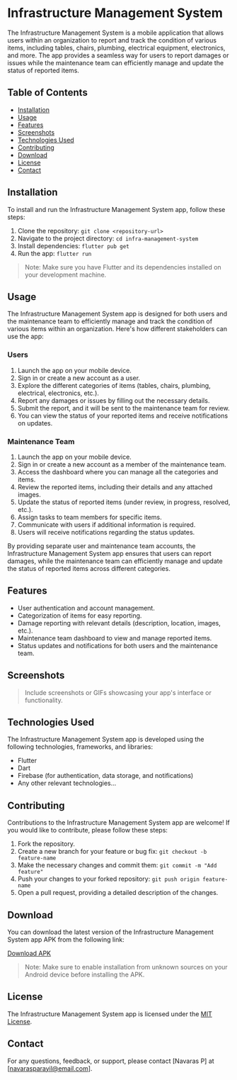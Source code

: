 # Infrastructure Management System

The Infrastructure Management System is a mobile application that allows users within an organization to report and track the condition of various items, including tables, chairs, plumbing, electrical equipment, electronics, and more. The app provides a seamless way for users to report damages or issues while the maintenance team can efficiently manage and update the status of reported items.

## Table of Contents
- [Installation](#installation)
- [Usage](#usage)
- [Features](#features)
- [Screenshots](#screenshots)
- [Technologies Used](#technologies-used)
- [Contributing](#contributing)
- [Download](#download)
- [License](#license)
- [Contact](#contact)

## Installation

To install and run the Infrastructure Management System app, follow these steps:

1. Clone the repository: `git clone <repository-url>`
2. Navigate to the project directory: `cd infra-management-system`
3. Install dependencies: `flutter pub get`
4. Run the app: `flutter run`

> Note: Make sure you have Flutter and its dependencies installed on your development machine.

## Usage

The Infrastructure Management System app is designed for both users and the maintenance team to efficiently manage and track the condition of various items within an organization. Here's how different stakeholders can use the app:

### Users

1. Launch the app on your mobile device.
2. Sign in or create a new account as a user.
3. Explore the different categories of items (tables, chairs, plumbing, electrical, electronics, etc.).
4. Report any damages or issues by filling out the necessary details.
5. Submit the report, and it will be sent to the maintenance team for review.
6. You can view the status of your reported items and receive notifications on updates.

### Maintenance Team

1. Launch the app on your mobile device.
2. Sign in or create a new account as a member of the maintenance team.
3. Access the dashboard where you can manage all the categories and items.
4. Review the reported items, including their details and any attached images.
5. Update the status of reported items (under review, in progress, resolved, etc.).
6. Assign tasks to team members for specific items.
7. Communicate with users if additional information is required.
8. Users will receive notifications regarding the status updates.

By providing separate user and maintenance team accounts, the Infrastructure Management System app ensures that users can report damages, while the maintenance team can efficiently manage and update the status of reported items across different categories.



## Features

- User authentication and account management.
- Categorization of items for easy reporting.
- Damage reporting with relevant details (description, location, images, etc.).
- Maintenance team dashboard to view and manage reported items.
- Status updates and notifications for both users and the maintenance team.

## Screenshots

> Include screenshots or GIFs showcasing your app's interface or functionality.

## Technologies Used

The Infrastructure Management System app is developed using the following technologies, frameworks, and libraries:

- Flutter
- Dart
- Firebase (for authentication, data storage, and notifications)
- Any other relevant technologies...

## Contributing

Contributions to the Infrastructure Management System app are welcome! If you would like to contribute, please follow these steps:

1. Fork the repository.
2. Create a new branch for your feature or bug fix: `git checkout -b feature-name`
3. Make the necessary changes and commit them: `git commit -m "Add feature"`
4. Push your changes to your forked repository: `git push origin feature-name`
5. Open a pull request, providing a detailed description of the changes.

## Download

You can download the latest version of the Infrastructure Management System app APK from the following link:

[Download APK](https://example.com/infra-management-system.apk)

> Note: Make sure to enable installation from unknown sources on your Android device before installing the APK.


## License

The Infrastructure Management System app is licensed under the [MIT License](LICENSE).

## Contact

For any questions, feedback, or support, please contact [Navaras P] at [navarasparayil@email.com].
